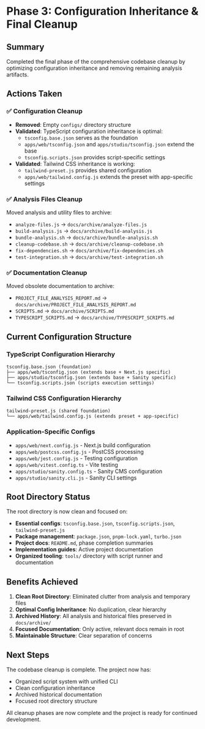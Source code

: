 # Phase 3: Configuration Inheritance & Final Cleanup

## Summary
Completed the final phase of the comprehensive codebase cleanup by optimizing configuration inheritance and removing remaining analysis artifacts.

## Actions Taken

### ✅ Configuration Cleanup
- **Removed**: Empty `configs/` directory structure
- **Validated**: TypeScript configuration inheritance is optimal:
  - `tsconfig.base.json` serves as the foundation
  - `apps/web/tsconfig.json` and `apps/studio/tsconfig.json` extend the base
  - `tsconfig.scripts.json` provides script-specific settings
- **Validated**: Tailwind CSS inheritance is working:
  - `tailwind-preset.js` provides shared configuration
  - `apps/web/tailwind.config.js` extends the preset with app-specific settings

### ✅ Analysis Files Cleanup
Moved analysis and utility files to archive:
- `analyze-files.js` → `docs/archive/analyze-files.js`
- `build-analysis.js` → `docs/archive/build-analysis.js`
- `bundle-analysis.sh` → `docs/archive/bundle-analysis.sh`
- `cleanup-codebase.sh` → `docs/archive/cleanup-codebase.sh`
- `fix-dependencies.sh` → `docs/archive/fix-dependencies.sh`
- `test-integration.sh` → `docs/archive/test-integration.sh`

### ✅ Documentation Cleanup
Moved obsolete documentation to archive:
- `PROJECT_FILE_ANALYSIS_REPORT.md` → `docs/archive/PROJECT_FILE_ANALYSIS_REPORT.md`
- `SCRIPTS.md` → `docs/archive/SCRIPTS.md`
- `TYPESCRIPT_SCRIPTS.md` → `docs/archive/TYPESCRIPT_SCRIPTS.md`

## Current Configuration Structure

### TypeScript Configuration Hierarchy
```
tsconfig.base.json (foundation)
├── apps/web/tsconfig.json (extends base + Next.js specific)
├── apps/studio/tsconfig.json (extends base + Sanity specific)
└── tsconfig.scripts.json (scripts execution settings)
```

### Tailwind CSS Configuration Hierarchy
```
tailwind-preset.js (shared foundation)
└── apps/web/tailwind.config.js (extends preset + app-specific)
```

### Application-Specific Configs
- `apps/web/next.config.js` - Next.js build configuration
- `apps/web/postcss.config.js` - PostCSS processing
- `apps/web/jest.config.js` - Testing configuration
- `apps/web/vitest.config.ts` - Vite testing
- `apps/studio/sanity.config.ts` - Sanity CMS configuration
- `apps/studio/sanity.cli.js` - Sanity CLI settings

## Root Directory Status
The root directory is now clean and focused on:
- **Essential configs**: `tsconfig.base.json`, `tsconfig.scripts.json`, `tailwind-preset.js`
- **Package management**: `package.json`, `pnpm-lock.yaml`, `turbo.json`
- **Project docs**: `README.md`, phase completion summaries
- **Implementation guides**: Active project documentation
- **Organized tooling**: `tools/` directory with script runner and documentation

## Benefits Achieved
1. **Clean Root Directory**: Eliminated clutter from analysis and temporary files
2. **Optimal Config Inheritance**: No duplication, clear hierarchy
3. **Archived History**: All analysis and historical files preserved in `docs/archive/`
4. **Focused Documentation**: Only active, relevant docs remain in root
5. **Maintainable Structure**: Clear separation of concerns

## Next Steps
The codebase cleanup is complete. The project now has:
- Organized script system with unified CLI
- Clean configuration inheritance
- Archived historical documentation
- Focused root directory structure

All cleanup phases are now complete and the project is ready for continued development.
